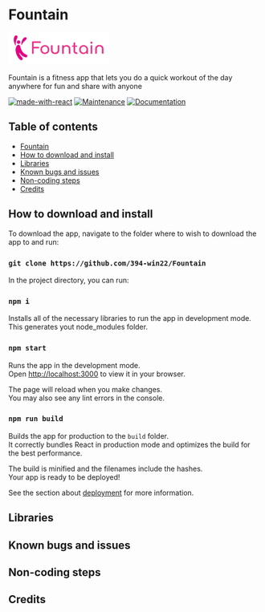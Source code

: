 # Fountain 
<img src="https://github.com/394-win22/Fountain/blob/master/src/images/Fountain-logo.png" alt="fountain-logo" width="200"/>

Fountain is a fitness app that lets you do a quick workout of the day anywhere for fun and share with anyone

[![made-with-react](https://img.shields.io/badge/-ReactJs-61DAFB?logo=react&logoColor=white&style=for-the-badge)](https://reactjs.org/)
[![Maintenance](https://img.shields.io/badge/Maintained-yes-green.svg)](https://github.com/emalderson/ThePhish)
[![Documentation](https://img.shields.io/badge/Documentation-complete-green.svg?style=flat)](https://github.com/394-win22/Fountain)

## Table of contents

* [Fountain](#Fountain)
* [How to download and install](#How-to-download-and-install)
* [Libraries](#Libraries)
* [Known bugs and issues](#Known-bugs-and-issues)
* [Non-coding steps](#Non-coding-steps)
* [Credits](#credits)

## How to download and install

To download the app, navigate to the folder where to wish to download the app to and run:

### `git clone https://github.com/394-win22/Fountain`

In the project directory, you can run:

### `npm i`

Installs all of the necessary libraries to run the app in development mode.\
This generates yout node_modules folder.

### `npm start`

Runs the app in the development mode.\
Open [http://localhost:3000](http://localhost:3000) to view it in your browser.

The page will reload when you make changes.\
You may also see any lint errors in the console.

### `npm run build`

Builds the app for production to the `build` folder.\
It correctly bundles React in production mode and optimizes the build for the best performance.

The build is minified and the filenames include the hashes.\
Your app is ready to be deployed!

See the section about [deployment](https://facebook.github.io/create-react-app/docs/deployment) for more information.

## Libraries

## Known bugs and issues

## Non-coding steps

## Credits
